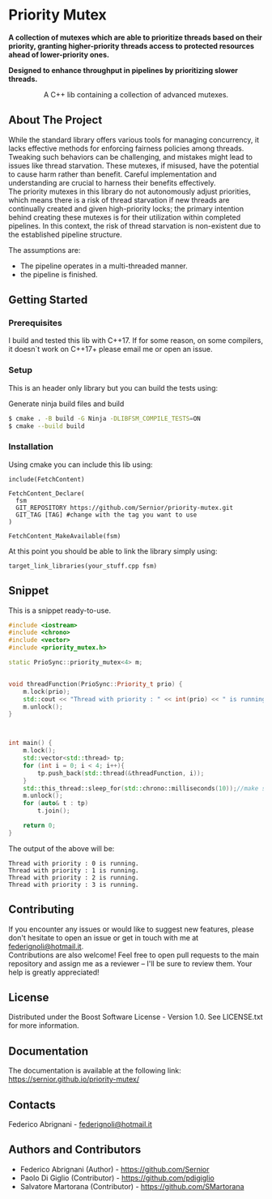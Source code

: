 # Priority Mutex

**A collection of mutexes which are able to prioritize threads based on their priority, granting higher-priority threads access to protected resources ahead of lower-priority ones.**

**Designed to enhance throughput in pipelines by prioritizing slower threads.**

<a name="readme-top"></a>

<div align="center">
  <p align="center">
    A C++ lib containing a collection of advanced mutexes.
  </p>
</div>

## About The Project

While the standard library offers various tools for managing concurrency, it lacks effective methods for enforcing fairness policies among threads.<br>
Tweaking such behaviors can be challenging, and mistakes might lead to issues like thread starvation. These mutexes, if misused, have the potential to cause harm rather than benefit. Careful implementation and understanding are crucial to harness their benefits effectively.<br>
The priority mutexes in this library do not autonomously adjust priorities, which means there is a risk of thread starvation if new threads are continually created and given high-priority locks; the primary intention behind creating these mutexes is for their utilization within completed pipelines. In this context, the risk of thread starvation is non-existent due to the established pipeline structure.

The assumptions are:
  - The pipeline operates in a multi-threaded manner.
  - the pipeline is finished.
## Getting Started

### Prerequisites

I build and tested this lib with C++17.
If for some reason, on some compilers, it doesn`t work on C++17+ please email me or open an issue.

### Setup

This is an header only library but you can build the tests using:

Generate ninja build files and build

   ```sh
   $ cmake . -B build -G Ninja -DLIBFSM_COMPILE_TESTS=ON
   $ cmake --build build
   ```

### Installation
Using cmake you can include this lib using:

```
include(FetchContent)

FetchContent_Declare(
  fsm
  GIT_REPOSITORY https://github.com/Sernior/priority-mutex.git
  GIT_TAG [TAG] #change with the tag you want to use
)

FetchContent_MakeAvailable(fsm)
```
At this point you should be able to link the library simply using:
```
target_link_libraries(your_stuff.cpp fsm)
```

## Snippet
This is a snippet ready-to-use.
```cpp
#include <iostream>
#include <chrono>
#include <vector>
#include <priority_mutex.h>

static PrioSync::priority_mutex<4> m;


void threadFunction(PrioSync::Priority_t prio) {
    m.lock(prio);
    std::cout << "Thread with priority : " << int(prio) << " is running." << std::endl;
    m.unlock();
}



int main() {
    m.lock();
    std::vector<std::thread> tp;
    for (int i = 0; i < 4; i++){
        tp.push_back(std::thread(&threadFunction, i));
    }
    std::this_thread::sleep_for(std::chrono::milliseconds(10));//make sure the threads lock themselves
    m.unlock();
    for (auto& t : tp)
        t.join();

    return 0;
}
```

The output of the above will be:

```
Thread with priority : 0 is running.
Thread with priority : 1 is running.
Thread with priority : 2 is running.
Thread with priority : 3 is running.
```

## Contributing

If you encounter any issues or would like to suggest new features, please don't hesitate to open an issue or get in touch with me at federignoli@hotmail.it.<br />Contributions are also welcome! Feel free to open pull requests to the main repository and assign me as a reviewer – I'll be sure to review them. Your help is greatly appreciated!

## License

Distributed under the Boost Software License - Version 1.0. See LICENSE.txt for more information.

## Documentation
The documentation is available at the following link: https://sernior.github.io/priority-mutex/

## Contacts

Federico Abrignani - federignoli@hotmail.it

## Authors and Contributors

* Federico Abrignani (Author) - https://github.com/Sernior
* Paolo Di Giglio (Contributor) - https://github.com/pdigiglio
* Salvatore Martorana (Contributor) - https://github.com/SMartorana

